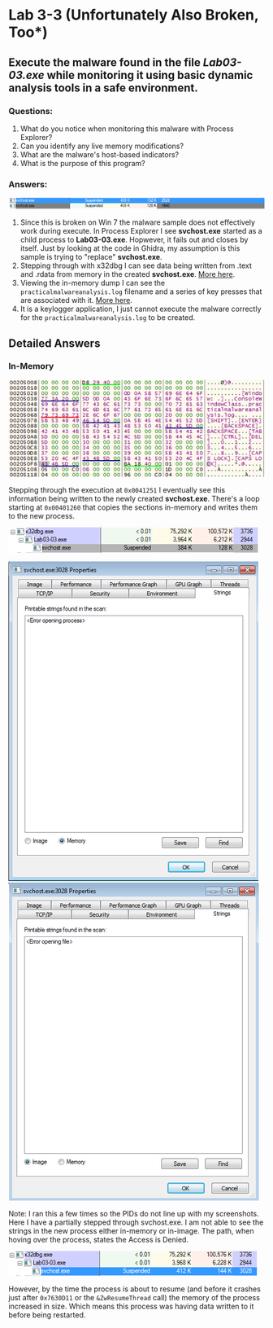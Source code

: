# Lab 3-3 (Unfortunately Also Broken, Too*)

## Execute the malware found in the file *Lab03-03.exe* while monitoring it using basic dynamic analysis tools in a safe environment.

### Questions:
1. What do you notice when monitoring this malware with Process Explorer?
2. Can you identify any live memory modifications?
3. What are the malware's host-based indicators?
4. What is the purpose of this program?

### Answers:

![3-3: SVCHOST.exe](Images/3-3-3.png)

1. Since this is broken on Win 7 the malware sample does not effectively work during execute. In Process Explorer I see **svchost.exe** started as a child process to **Lab03-03.exe**. Hopwever, it fails out and closes by itself. Just by looking at the code in Ghidra, my assumption is this sample is trying to "replace" **svchost.exe**. 
2. Stepping through with x32dbg I can see data being written from .text and .rdata from memory in the created **svchost.exe**. [More here](#in-memory).
3. Viewing the in-memory dump I can see the `practicalmalwareanalysis.log` filename and a series of key presses that are associated with it. [More here](#in-memory).
4. It is a keylogger application, I just cannot execute the malware correctly for the `practicalmalwareanalysis.log` to be created.


## Detailed Answers

### In-Memory

![3-3: In-Memory Dump](Images/3-3-2.png)

Stepping through the execution at `0x0041251` I eventually see this information being written to the newly created **svchost.exe**. There's a loop starting at `0x00401260` that copies the sections in-memory and writes them to the new process.

![3-3: svchost-procexplorer](Images/3-3-6.png)

![3-3: svchost-memory](Images/3-3-4.png) ![3-3: svchost-image](Images/3-3-5.png)

Note: I ran this a few times so the PIDs do not line up with my screenshots. Here I have a partially stepped through svchost.exe. I am not able to see the strings in the new process either in-memory or in-image. The path, when hoving over the process, states the Access is Denied.

![3-3: svchost-procexplorer-2](Images/3-3-7.png)

However, by the time the process is about to resume (and before it crashes just after `0x7630D11` or the `&ZwResumeThread` call) the memory of the process increased in size. Which means this process was having data written to it before being restarted.